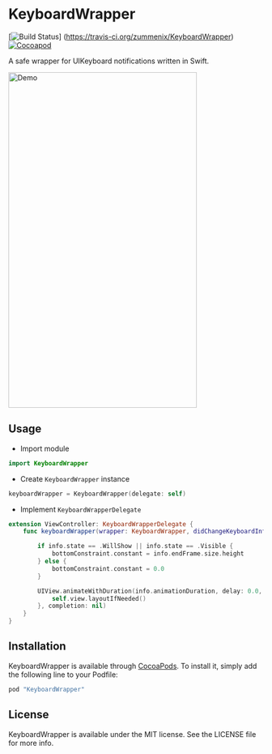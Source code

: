# KeyboardWrapper
[![Build Status](https://travis-ci.org/zummenix/KeyboardWrapper.svg?branch=master)]
(https://travis-ci.org/zummenix/KeyboardWrapper)
[![Cocoapod](https://img.shields.io/cocoapods/v/KeyboardWrapper.svg)](https://cocoapods.org/pods/KeyboardWrapper)

A safe wrapper for UIKeyboard notifications written in Swift.

<img src="https://raw.github.com/zummenix/KeyboardWrapper/master/demo.gif" alt="Demo" width="372" height="662"/>

## Usage

- Import module
```Swift
import KeyboardWrapper
```

- Create `KeyboardWrapper` instance
```Swift
keyboardWrapper = KeyboardWrapper(delegate: self)
```

- Implement `KeyboardWrapperDelegate`
```Swift
extension ViewController: KeyboardWrapperDelegate {
    func keyboardWrapper(wrapper: KeyboardWrapper, didChangeKeyboardInfo info: KeyboardInfo) {

        if info.state == .WillShow || info.state == .Visible {
            bottomConstraint.constant = info.endFrame.size.height
        } else {
            bottomConstraint.constant = 0.0
        }

        UIView.animateWithDuration(info.animationDuration, delay: 0.0, options: info.animationOptions, animations: { () -> Void in
            self.view.layoutIfNeeded()
        }, completion: nil)
    }
}
```

## Installation

KeyboardWrapper is available through [CocoaPods](http://cocoapods.org). To install
it, simply add the following line to your Podfile:

```ruby
pod "KeyboardWrapper"
```

## License

KeyboardWrapper is available under the MIT license. See the LICENSE file for more info.
